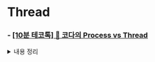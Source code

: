 # Thread

### - [[10분 테코톡] 🌷 코다의 Process vs Thread](https://youtu.be/1grtWKqTn50)
<details>
<summary>내용 정리</summary>
<div markdown="1">

# Process & Thread
  ### 프로그램 vs 프로세스
  - 프로그램은 명령어와 데이터들의 집합이 정적으로 보조기억 장치(HDD,SSD 등)에 저장된 형태를 말한다.  
  - 프로그램이 실행되어 메모리에 적재(load)되어 동작할때 프로세스라고 부른다.   
  
  ### 프로세스의 구조
  프로세스가 메모리에 할당될때 프로세스는 다음과 같은 4가지 요소로 구성된다. 해당 4가지 요소를 통들어 프로세스라고 표현하기도 한다.
  - Code : 프로그램에 존재하는 명령어
  - Data : 전역변수, static 변수 , 프로그램 시작시 할당 프로그램 종료시 소멸
  - Heap : 동적 메모리 영역(개발자가 할당 및 관리) , 1 -> N 방향으로 메모리 할당 , 런타임에 크기 결정 
  - Stack : 지역변수 , 매개변수 , 함수 반환 값등 함수의 호출과 관계되는 변수 , 함수 호출시 할당 , LIFO 방식의 동작 , N-> 1 방향으로 메모리 할당
  
  ### 프로세스 제어 블록(PCB , Process Controler Block)
  PCB는 운영체제가 프로세스를 제어하기 위해 필요한 정보들을 저장하는 자료구조이다.
  
  #### PCB의 구조
  - 프로세스 식별자 (PID)
  - 프로세스 상태 : create, ready, running, waiting, terminated와 같은 프로세스 상태
  - 프로그램 카운터(PC) : 다음에 실행할 명령어의 주소
  - CPU 레지스터 : 실행중이던 Register Set 정보등을 저장
  - CPU 스케줄링 정보 : 우선순위, 최종 실행시각, CPU 점유시간등
  - 메모리 관리 정보 : 세그먼트 테이블(segment table), 페이지 테이블(page table), 메모리 보호 관련 정보(베이스, 경계, 한계 레지스터 관련 정보)
  - 프로세스 계정 정보 : 페이지 테이블 , 스케줄링 큐 포인터, 소유자 , 부모 등
  - 입출력 상태 정보 : 프로세스에 할당된 입출력 장치 목록, 열린 파일 목록 등
  
  ### 컨텍스트 스위칭 
  컨텍스트 스위칭은 멀티프로세스 환경에서 CPU가 특정 프로세스를 실행하고 있는 상태에서
  다른 프로세스가 실행되어야 할 때 기존의 프로세스의 상태와 Context(정보)들을 PCB에 저장하고
  실행할 프로세스의 PCB를 읽어들여 프로세스를 실행하는 작업을 말한다.
  
  
  
  
  
  ### Thread
  프로세스내에서 실제로 작업을 실행하는 주체를 스레드라고 한다. 모든 프로세스에는 한 개 이상의 스레드가 존재하여 작업을 수행하고
  두 개 이상의 스레드를 가지는 프로세스는 멀티스레드 프로세스 라고 한다. 
  
  #### 멀티 스레드의 장점
  - 사용자 응답성 향상 : 프로세스가 여러 스레드로 분할된 경우 일부 스레드의 처리가 지연되어도, 
  다른 스레드는 작업을 계속 처리가 가능합니다. ex) 채팅방을 생성하는 Post요청(이미지를 포함하고있음 )에서
  Data를 데이터베이스에 Insert하고 Id를 Response로 반환하는 로직(500ms)과 이미지를 외부 클라우드에 업로드하는 로직(4000ms)을 싱글 스레드로 구현하면 4000ms
  멀티스레드로  구현하였을때 응답속도가 500ms이였다.
  - 자원 효율 : 자원 공유를 위한 IPC(프로세스간의 자원공유 기법)같은 번거로운 작업이 필요 없다.
  
  
# 멀티 프로세스 vs 멀티 스레드
  하나의 어플리케이션에 대한 두 가지의 다른 처리방법 멀티 프로세스 vs 멀티 스레드
  하나의 프로그램이 여러개의 프로세스로 나뉘어 처리되면 멀티프로세스, 하나의 프로세스안에서 
  여러개의 스레드로 나뉘어 처리되면 멀티 스레드이다.
  
  ### 멀티 프로세스
  각 프로세스는 독립적이고 개별적으로 메모리를 차지하며 IPC를 통해 자원을 공유한다.
  Context Switching 비용이 비교적 크게 발생한다. 각 프로세스가 독립적이기 때문에 
  안전성이 높은 장점이 있다. 
  멀티프로세스 프로그램의 예 : Chrome
  
  ### 멀티 스레드
  
  
  
  
  
  
# Multi-core
멀티프로세스와 멀티스레드는 소프트웨어적, 멀티코어는 하드웨어적인 개념
  
  
</div>
</details>
